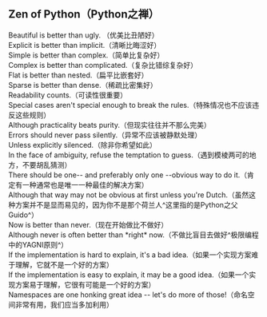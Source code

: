 ## Zen of Python（Python之禅）

Beautiful is better than ugly. （优美比丑陋好）  
Explicit is better than implicit.（清晰比晦涩好）  
Simple is better than complex.（简单比复杂好）  
Complex is better than complicated.（复杂比错综复杂好）  
Flat is better than nested.（扁平比嵌套好）  
Sparse is better than dense.（稀疏比密集好）  
Readability counts.（可读性很重要）  
Special cases aren't special enough to break the rules.（特殊情况也不应该违反这些规则）  
Although practicality beats purity.（但现实往往并不那么完美）  
Errors should never pass silently.（异常不应该被静默处理）  
Unless explicitly silenced.（除非你希望如此）  
In the face of ambiguity, refuse the temptation to guess.（遇到模棱两可的地方，不要胡乱猜测）  
There should be one-- and preferably only one --obvious way to do it.（肯定有一种通常也是唯一一种最佳的解决方案）  
Although that way may not be obvious at first unless you're Dutch.（虽然这种方案并不是显而易见的，因为你不是那个荷兰人^这里指的是Python之父Guido^）  
Now is better than never.（现在开始做比不做好）  
Although never is often better than \*right\* now.（不做比盲目去做好^极限编程中的YAGNI原则^）  
If the implementation is hard to explain, it's a bad idea.（如果一个实现方案难于理解，它就不是一个好的方案）  
If the implementation is easy to explain, it may be a good idea.（如果一个实现方案易于理解，它很有可能是一个好的方案）  
Namespaces are one honking great idea -- let's do more of those!（命名空间非常有用，我们应当多加利用）  
